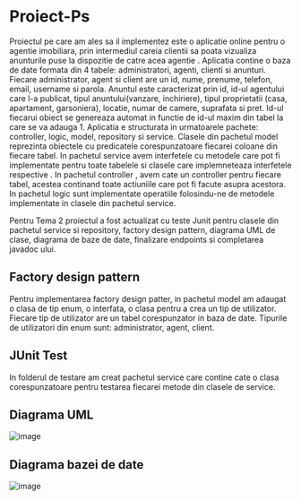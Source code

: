 # Proiect-Ps

Proiectul pe care am ales sa il implementez este o aplicatie online pentru o agentie imobiliara, prin intermediul careia clientii sa poata vizualiza anunturile puse la dispozitie de catre acea agentie . Aplicatia contine o baza de date formata din 4 tabele: administratori, agenti, clienti si anunturi. Fiecare administrator, agent si client are un id, nume, prenume, telefon, email, username si parola. Anuntul este caracterizat prin id, id-ul agentului care l-a publicat, tipul anuntului(vanzare, inchiriere), tipul proprietatii (casa, apartament, garsoniera), locatie, numar de camere, suprafata si pret. Id-ul fiecarui obiect se genereaza automat in functie de id-ul maxim din tabel la care se va adauga 1. Aplicatia e structurata in urmatoarele pachete: controller, logic, model, repository si service. Clasele din pachetul model reprezinta obiectele cu predicatele corespunzatoare fiecarei coloane din fiecare tabel. In pachetul service avem interfetele cu metodele  care pot fi implementate pentru toate tabelele si clasele care implemneteaza interfetele respective . In pachetul controller , avem cate un controller pentru fiecare tabel, acestea continand toate actiuniile care pot fi facute asupra acestora. In pachetul logic sunt implementate operatiile  folosindu-ne de  metodele implementate in clasele din pachetul service.

Pentru Tema 2 proiectul a fost actualizat cu teste Junit pentru clasele din pachetul service si repository, factory design pattern, diagrama UML de clase, diagrama de baze de date, finalizare endpoints  si completarea javadoc ului.

## Factory design pattern
Pentru implementarea factory design patter, in pachetul model am adaugat o clasa de tip enum, o interfata, o clasa pentru a crea un tip de utilizator. Fiecare tip de utilizator are un tabel corespunzator in baza de date. Tipurile de utilizatori din enum sunt: administrator, agent, client.

## JUnit Test

In folderul de testare am creat pachetul service care contine cate o clasa corespunzatoare pentru testarea fiecarei metode din clasele de service.

## Diagrama UML
![image](https://user-images.githubusercontent.com/72441193/168189850-7e475fa6-5b56-4b9b-8096-25ff315212b9.png)

## Diagrama bazei de date
![image](https://user-images.githubusercontent.com/72441193/168190502-3c226d68-7e95-4446-9938-5ef609e5e7af.png)

